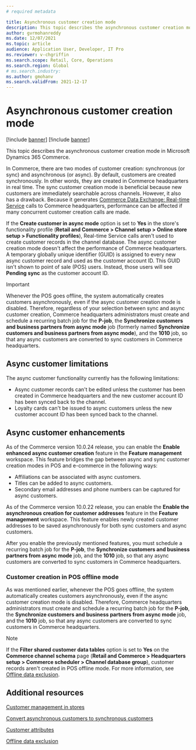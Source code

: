 ```yaml
---
# required metadata

title: Asynchronous customer creation mode
description: This topic describes the asynchronous customer creation mode in Microsoft Dynamics 365 Commerce.
author: gvrmohanreddy
ms.date: 12/07/2021
ms.topic: article
audience: Application User, Developer, IT Pro
ms.reviewer: v-chgriffin
ms.search.scope: Retail, Core, Operations
ms.search.region: Global
# ms.search.industry: 
ms.author: gmohanv
ms.search.validFrom: 2021-12-17
---
```


# Asynchronous customer creation mode

[!include [banner](includes/banner.md)]
[!include [banner](includes/preview-banner.md)]

This topic describes the asynchronous customer creation mode in Microsoft Dynamics 365 Commerce.

In Commerce, there are two modes of customer creation: synchronous (or sync) and asynchronous (or async). By default, customers are created synchronously. In other words, they are created in Commerce headquarters in real time. The sync customer creation mode is beneficial because new customers are immediately searchable across channels. However, it also has a drawback. Because it generates [Commerce Data Exchange: Real-time Service](dev-itpro/define-retail-channel-communications-cdx.md#realtime-service) calls to Commerce headquarters, performance can be affected if many concurrent customer creation calls are made.

If the **Create customer in async mode** option is set to **Yes** in the store's functionality profile (**Retail and Commerce \> Channel setup \> Online store setup \> Functionality profiles**), Real-time Service calls aren't used to create customer records in the channel database. The async customer creation mode doesn't affect the performance of Commerce headquarters. A temporary globally unique identifier (GUID) is assigned to every new async customer record and used as the customer account ID. This GUID isn't shown to point of sale (POS) users. Instead, those users will see **Pending sync** as the customer account ID.

> [!IMPORTANT]
> Whenever the POS goes offline, the system automatically creates customers asynchronously, even if the async customer creation mode is disabled. Therefore, regardless of your selection between sync and async customer creation, Commerce headquarters administrators must create and schedule a recurring batch job for the **P-job**, the **Synchronize customers and business partners from async mode** job (formerly named **Synchronize customers and business partners from async mode**), and the **1010** job, so that any async customers are converted to sync customers in Commerce headquarters.

## Async customer limitations

The async customer functionality currently has the following limitations:

- Async customer records can't be edited unless the customer has been created in Commerce headquarters and the new customer account ID has been synced back to the channel.
- Loyalty cards can't be issued to async customers unless the new customer account ID has been synced back to the channel.

## Async customer enhancements

As of the Commerce version 10.0.24 release, you can enable the **Enable enhanced async customer creation** feature in the **Feature management** workspace. This feature bridges the gap between async and sync customer creation modes in POS and e-commerce in the following ways:

- Affiliations can be associated with async customers.
- Titles can be added to async customers.
- Secondary email addresses and phone numbers can be captured for async customers.

As of the Commerce version 10.0.22 release, you can enable the **Enable the asynchronous creation for customer addresses** feature in the **Feature management** workspace. This feature enables newly created customer addresses to be saved asynchronously for both sync customers and async customers.

After you enable the previously mentioned features, you must schedule a recurring batch job for the **P-job**, the **Synchronize customers and business partners from async mode** job, and the **1010** job, so that any async customers are converted to sync customers in Commerce headquarters.

### Customer creation in POS offline mode

As was mentioned earlier, whenever the POS goes offline, the system automatically creates customers asynchronously, even if the async customer creation mode is disabled. Therefore, Commerce headquarters administrators must create and schedule a recurring batch job for the **P-job**, the **Synchronize customers and business partners from async mode** job, and the **1010** job, so that any async customers are converted to sync customers in Commerce headquarters.

> [!NOTE]
> If the **Filter shared customer data tables** option is set to **Yes** on the **Commerce channel schema** page (**Retail and Commerce \> Headquarters setup \> Commerce scheduler \> Channel database group**), customer records aren't created in POS offline mode. For more information, see [Offline data exclusion](dev-itpro/implementation-considerations-cdx.md#offline-data-exclusion).

## Additional resources

[Customer management in stores](customer-mgmt-stores.md)

[Convert asynchronous customers to synchronous customers](convert-async-to-sync.md)

[Customer attributes](dev-itpro/customer-attributes.md)

[Offline data exclusion](dev-itpro/implementation-considerations-cdx.md#offline-data-exclusion)
